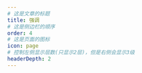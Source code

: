 ```yaml
---
# 这是文章的标题
title: 强调
# 这是侧边栏的顺序
order: 4
# 这是页面的图标
icon: page
# 控制左侧显示层数(只显示2层)，但是右侧会显示3级
headerDepth: 2
---
```

